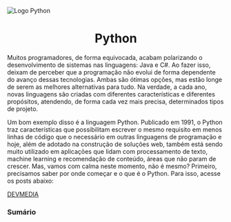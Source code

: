 <img src="aula_python\image"  alt="Logo Python" title="Logo Python"></img>
<h1 align="center" id="topo">Python</h1>

 Muitos programadores, de forma equivocada, acabam polarizando o desenvolvimento de sistemas nas linguagens: Java e C#. Ao fazer isso, deixam de perceber que a programação não evolui de forma dependente do avanço dessas tecnologias. Ambas são ótimas opções, mas estão longe de serem as melhores alternativas para tudo. Na verdade, a cada ano, novas linguagens são criadas com diferentes características e diferentes propósitos, atendendo, de forma cada vez mais precisa, determinados tipos de projeto.

Um bom exemplo disso é a linguagem Python. Publicado em 1991, o Python traz características que possibilitam escrever o mesmo requisito em menos linhas de código que o necessário em outras linguagens de programação e hoje, além de adotado na construção de soluções web, também está sendo muito utilizado em aplicações que lidam com processamento de texto, machine learning e recomendação de conteúdo, áreas que não param de crescer. Mas, vamos com calma neste momento, não é mesmo? Primeiro, precisamos saber por onde começar e o que é o Python. Para isso, acesse os posts abaixo: 

<a href="https://www.devmedia.com.br/guia/python/37024">DEVMEDIA</a>

<h3>Sumário</h3>


